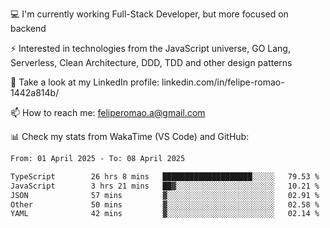 💻 I'm currently working Full-Stack Developer, but more focused on backend

⚡ Interested in technologies from the JavaScript universe, GO Lang, Serverless, Clean Architecture, DDD, TDD and other design patterns

👥 Take a look at my LinkedIn profile: linkedin.com/in/felipe-romao-1442a814b/

📫 How to reach me: feliperomao.a@gmail.com

📊 Check my stats from WakaTime (VS Code) and GitHub:

<!--START_SECTION:waka-->

```txt
From: 01 April 2025 - To: 08 April 2025

TypeScript        26 hrs 8 mins   ████████████████████░░░░░   79.53 %
JavaScript        3 hrs 21 mins   ██▓░░░░░░░░░░░░░░░░░░░░░░   10.21 %
JSON              57 mins         ▓░░░░░░░░░░░░░░░░░░░░░░░░   02.91 %
Other             50 mins         ▓░░░░░░░░░░░░░░░░░░░░░░░░   02.58 %
YAML              42 mins         ▓░░░░░░░░░░░░░░░░░░░░░░░░   02.14 %
```

<!--END_SECTION:waka-->
